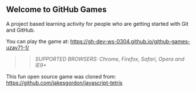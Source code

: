 ## Welcome to GitHub Games

A project based learning activity for people who are getting started with Git and GitHub.

You can play the game at: https://gh-dev-ws-0304.github.io/github-games-uzav71-1/

>> _*SUPPORTED BROWSERS*: Chrome, Firefox, Safari, Opera and IE9+_

This fun open source game was cloned from: https://github.com/jakesgordon/javascript-tetris
